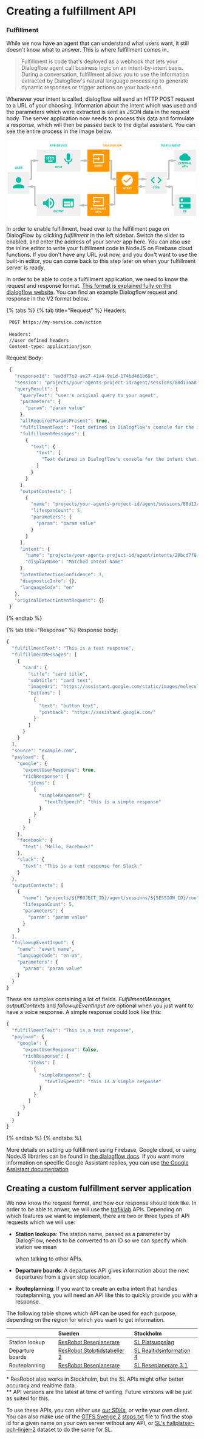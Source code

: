 # Creating a fulfillment API

### Fulfillment

While we now have an agent that can understand what users want, it still doesn't know what to answer. This is where fulfillment comes in.

> Fulfillment is code that's deployed as a webhook that lets your Dialogflow agent call business logic on an intent-by-intent basis. During a conversation, fulfillment allows you to use the information extracted by Dialogflow's natural language processing to generate dynamic responses or trigger actions on your back-end.

Whenever your intent is called, dialogflow will send an HTTP POST request to a URL of your choosing. Information about the intent which was used and the parameters which were extracted is sent as JSON data in the request body. The server application now needs to process this data and formulate a response, which will then be passed back to the digital assistant. You can see the entire process in the image below.

![The complete data flow to](../../../.gitbook/assets/image-1.png)

In order to enable fulfillment, head over to the fulfillment page on DialogFlow by clicking _fulfillment_ in the left sidebar. Switch the slider to enabled, and enter the address of your server app here. You can also use the inline editor to write your fulfillment code in NodeJS on Firebase cloud functions. If you don't have any URL just now, and you don't want to use the built-in editor, you can come back to this step later on when your fulfillment server is ready.

In order to be able to code a fulfillment application, we need to know the request and response format. [This format is explained fully on the dialogflow website](https://dialogflow.com/docs/fulfillment/how-it-works). You can find an example Dialogflow request and response in the V2 format below.

{% tabs %}
{% tab title="Request" %}
Headers:

```text
 POST https://my-service.com/action

 Headers:
 //user defined headers
 Content-type: application/json
```

Request Body:

```javascript
 {
   "responseId": "ea3d77e8-ae27-41a4-9e1d-174bd461b68c",
   "session": "projects/your-agents-project-id/agent/sessions/88d13aa8-2999-4f71-b233-39cbf3a824a0",
   "queryResult": {
     "queryText": "user's original query to your agent",
     "parameters": {
       "param": "param value"
     },
     "allRequiredParamsPresent": true,
     "fulfillmentText": "Text defined in Dialogflow's console for the intent that was matched",
     "fulfillmentMessages": [
       {
         "text": {
           "text": [
             "Text defined in Dialogflow's console for the intent that was matched"
           ]
         }
       }
     ],
     "outputContexts": [
       {
         "name": "projects/your-agents-project-id/agent/sessions/88d13aa8-2999-4f71-b233-39cbf3a824a0/contexts/generic",
         "lifespanCount": 5,
         "parameters": {
           "param": "param value"
         }
       }
     ],
     "intent": {
       "name": "projects/your-agents-project-id/agent/intents/29bcd7f8-f717-4261-a8fd-2d3e451b8af8",
       "displayName": "Matched Intent Name"
     },
     "intentDetectionConfidence": 1,
     "diagnosticInfo": {},
     "languageCode": "en"
   },
   "originalDetectIntentRequest": {}
 }
```
{% endtab %}

{% tab title="Response" %}
Response body:

```javascript
{
  "fulfillmentText": "This is a text response",
  "fulfillmentMessages": [
    {
      "card": {
        "title": "card title",
        "subtitle": "card text",
        "imageUri": "https://assistant.google.com/static/images/molecule/Molecule-Formation-stop.png",
        "buttons": [
          {
            "text": "button text",
            "postback": "https://assistant.google.com/"
          }
        ]
      }
    }
  ],
  "source": "example.com",
  "payload": {
    "google": {
      "expectUserResponse": true,
      "richResponse": {
        "items": [
          {
            "simpleResponse": {
              "textToSpeech": "this is a simple response"
            }
          }
        ]
      }
    },
    "facebook": {
      "text": "Hello, Facebook!"
    },
    "slack": {
      "text": "This is a text response for Slack."
    }
  },
  "outputContexts": [
    {
      "name": "projects/${PROJECT_ID}/agent/sessions/${SESSION_ID}/contexts/context name",
      "lifespanCount": 5,
      "parameters": {
        "param": "param value"
      }
    }
  ],
  "followupEventInput": {
    "name": "event name",
    "languageCode": "en-US",
    "parameters": {
      "param": "param value"
    }
  }
}
```

These are samples containing a lot of fields. _FulfillmentMessages_, _outputContexts_ and _followupEventInput_ are optional when you just want to have a voice response. A simple response could look like this:

```javascript
{
  "fulfillmentText": "This is a text response",
  "payload": {
    "google": {
      "expectUserResponse": false,
      "richResponse": {
        "items": [
          {
            "simpleResponse": {
              "textToSpeech": "this is a simple response"
            }
          }
        ]
      }
    }
  }
}
```
{% endtab %}
{% endtabs %}



More details on setting up fulfillment using Firebase, Google cloud, or using NodeJS libraries can be found in [the dialogflow docs](https://dialogflow.com/docs/fulfillment/configure). If you want more information on specific Google Assistant replies, you can use [the Google Assistant documentation](https://developers.google.com/actions/assistant/responses#json)

## Creating a custom fulfillment server application

We now know the request format, and how our response should look like. In order to be able to anwer, we will use the [trafiklab](https://trafiklab.se) APIs. Depending on which features we want to implement, there are two or three types of API requests which we will use:

* **Station lookups**: The station name, passed as a parameter by DialogFlow, needs to be converted to an ID so we can specify which station we mean

  when talking to other APIs.

* **Departure boards**: A departures API gives information about the next departures from a given stop location.
* **Routeplanning**: If you want to create an extra intent that handles routeplanning, you will need an API like this to quickly provide you with a response.

The following table shows which API can be used for each purpose, depending on the region for which you want to get information.

|  | Sweden | Stockholm |
| :--- | :--- | :--- |
| Station lookup | [ResRobot Reseplanerare](https://www.trafiklab.se/api/resrobot-reseplanerare/platsuppslag) | [SL Platsuppslag](https://www.trafiklab.se/api/sl-platsuppslag) |
| Departure boards | [ResRobot Stolptidstabeller 2](https://www.trafiklab.se/api/resrobot-stolptidtabeller-2) | [SL Realtidsinformation 4](https://www.trafiklab.se/api/sl-realtidsinformation-4) |
| Routeplanning | [ResRobot Reseplanerare](https://www.trafiklab.se/api/resrobot-reseplanerare/sok-resa) | [SL Reseplanerare 3.1](https://www.trafiklab.se/api/sl-reseplanerare-31) |

\* ResRobot also works in Stockholm, but the SL APIs might offer better accuracy and realtime data.  
\*\* API versions are the latest at time of writing. Future versions will be just as suited for this.

To use these APIs, you can either use [our SDKs](../../our-sdks-and-libraries/), or write your own client. You can also make use of the [GTFS Sverige 2](../../../an-introduction-to-trafiklab/our-data-and-apis/gtfs/gtfs-sverige-2-static.md) [stops.txt](../../../public-transport-data/transport-data-formats/gtfs/stops.md) file to find the stop id for a given name on your own server without any API, or [SL's hallplatser-och-linjer-2](https://www.trafiklab.se/api/sl-hallplatser-och-linjer-2) dataset to do the same for SL.

### 



